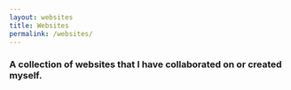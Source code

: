 ```yaml
---
layout: websites
title: Websites
permalink: /websites/
---
```


### A collection of websites that I have collaborated on or created myself.
